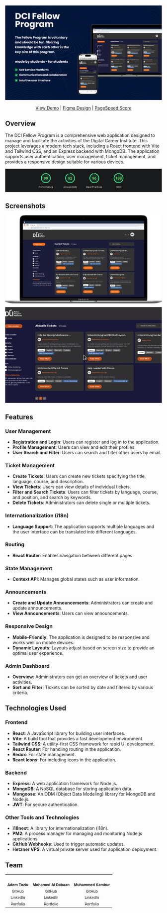 ![DCI Fellow Program Banner](./img/Fellow.png)

<div id="readme">
<p align="center">
    <a href="https://fellow.digitalcareerinstitute.org/">View Demo</a>
    |
    <a href="https://www.figma.com/design/Xw3g55ngvVHJpwWP0i2klk/">Figma Design</a>
    |
    <a href="https://pagespeed.web.dev/analysis/https-fellow-digitalcareerinstitute-org/qws35zweam?form_factor=desktop">PageSpeed Score</a>
  </p>
</div>

## Overview

The DCI Fellow Program is a comprehensive web application designed to manage and facilitate the activities of the Digital Career Institute. This project leverages a modern tech stack, including a React frontend with Vite and Tailwind CSS, and an Express backend with MongoDB. The application supports user authentication, user management, ticket management, and provides a responsive design suitable for various devices.

![DCI Fellow Program Banner](./img/performance.png)


## Screenshots

<div align="center">
  <img src="./img/desktop.png" alt="Screenshot 1" width="800"/><br>
  <img src="./img/fellow.gif" alt="Screenshot 1" width="800"/><br>
</div>

## Features

### User Management

- **Registration and Login**: Users can register and log in to the application.
- **Profile Management**: Users can view and edit their profiles.
- **User Search and Filter**: Users can search and filter other users by email.

### Ticket Management

- **Create Tickets**: Users can create new tickets specifying the title, language, course, and description.
- **View Tickets**: Users can view details of individual tickets.
- **Filter and Search Tickets**: Users can filter tickets by language, course, and position, and search by keywords.
- **Delete Tickets**: Administrators can delete single or multiple tickets.

### Internationalization (i18n)

- **Language Support**: The application supports multiple languages and the user interface can be translated into different languages.

### Routing

- **React Router**: Enables navigation between different pages.

### State Management

- **Context API**: Manages global states such as user information.

### Announcements

- **Create and Update Announcements**: Administrators can create and update announcements.
- **View Announcements**: Users can view announcements.

### Responsive Design

- **Mobile-Friendly**: The application is designed to be responsive and works well on mobile devices.
- **Dynamic Layouts**: Layouts adjust based on screen size to provide an optimal user experience.

### Admin Dashboard

- **Overview**: Administrators can get an overview of tickets and user activities.
- **Sort and Filter**: Tickets can be sorted by date and filtered by various criteria.

## Technologies Used

### Frontend

- **React**: A JavaScript library for building user interfaces.
- **Vite**: A build tool that provides a fast development environment.
- **Tailwind CSS**: A utility-first CSS framework for rapid UI development.
- **React Router**: For handling routing in the application.
- **Redux**: For state management.
- **React Icons**: For including icons in the application.

### Backend

- **Express**: A web application framework for Node.js.
- **MongoDB**: A NoSQL database for storing application data.
- **Mongoose**: An ODM (Object Data Modeling) library for MongoDB and Node.js.
- **JWT**: For secure authentication.

### Other Tools and Technologies

- **i18next**: A library for internationalization (i18n).
- **PM2**: A process manager for managing and monitoring Node.js applications.
- **GitHub Webhooks**: Used to trigger automatic updates.
- **Hetzner VPS**: A virtual private server used for application deployment.

## Team

<table>
  <tr>
    <td align="center"><img src="https://avatars.githubusercontent.com/u/e?email=Adem-Tozlu@hotmail.de" width="80px;" alt=""/><br /><sub><b>Adem Tozlu</b></sub><br />
    <a href="https://github.com/Adem-Tozlu/"><sub>GitHub</sub></a><br />
    <a href="https://www.linkedin.com/in/adem-tozlu"><sub>LinkedIn</sub></a><br />
    <a href="http://adem-tozlu.vercel.app/"><sub>Portfolio</sub></a></td>
    <td align="center"><img src="https://avatars.githubusercontent.com/u/e?email=mohamed.aldabaan@dci-student.org" width="80px;" alt=""/><br /><sub><b>Mohamed Al Dabaan</b></sub><br />
    <a href="https://github.com/Mohamed-aldabaan"><sub>GitHub</sub></a><br />
    <a href="https://www.linkedin.com/in/mohamed-al-dabaan-37a039295/"><sub>LinkedIn</sub></a><br />
    <a href="https://portfolio-eight-zeta-22.vercel.app/"><sub>Portfolio</sub></a></td>
    <td align="center"><img src="https://avatars.githubusercontent.com/u/e?email=info@mkambur.com" width="80px;" alt=""/><br /><sub><b>Muhammed Kambur</b></sub><br />
    <a href="https://github.com/mkamburdev"><sub>GitHub</sub></a><br />
    <a href="https://linkedin.com/in/mkambur"><sub>LinkedIn</sub></a><br />
    <a href="https://mkambur.com/"><sub>Portfolio</sub></a></td>
  </tr>
</table>